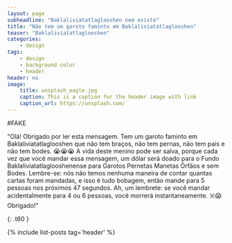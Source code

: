 ```yaml
---
layout: page
subheadline: "Baklaliviatatlaglooshen nem existe"
title: "Não tem um garoto faminto em Baklaliviatatlaglooshen"
teaser: "Baklaliviatatlaglooshen"
categories:
    - design
tags:
    - design
    - background color
    - header
header: no
image:
    title: unsplash_eagle.jpg
    caption: This is a caption for the header image with link
    caption_url: https://unsplash.com/
---
```


#FAKE

"Olá! Obrigado por ler esta mensagem. Tem um garoto faminto em Baklaliviatatlaglooshen que não tem braços, não tem pernas, não tem pais e não tem bodes. 😭😭😭 A vida deste menino pode ser salva, porque cada vez que você mandar essa mensagem, um dólar será doado para o Fundo Baklaliviatatlaglooshenense para Garotos Pernetas Manetas Órfãos e sem Bodes. Lembre-se: nós não temos nenhuma maneira de contar quantas cartas foram mandadas, e isso é tudo bobagem, então mande para 5 pessoas nos próximos 47 segundos. Ah, um lembrete: se você mandar acidentalmente para 4 ou 6 pessoas, você morrerá instantaneamente. ☠️😱 Obrigado!"
<!--more-->

{: .t60 }

{% include list-posts tag='header' %}